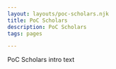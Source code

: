 ```yaml
---
layout: layouts/poc-scholars.njk
title: PoC Scholars
description: PoC Scholars
tags: pages

---
```


PoC Scholars intro text